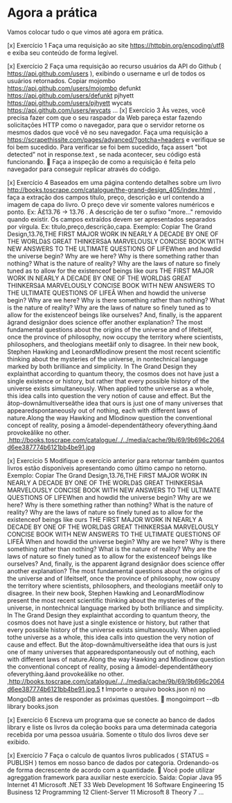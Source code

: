 # Agora a prática

Vamos colocar tudo o que vimos até agora em prática.

[x] Exercício 1 Faça uma requisição ao site https://httpbin.org/encoding/utf8 e exiba seu conteúdo de forma legível.

[x] Exercício 2 Faça uma requisição ao recurso usuários da API do Github ( https://api.github.com/users ), exibindo o username e url de todos os usuários retornados.
Copiar
mojombo https://api.github.com/users/mojombo
defunkt https://api.github.com/users/defunkt
pjhyett https://api.github.com/users/pjhyett
wycats https://api.github.com/users/wycats
...
[x] Exercício 3 Às vezes, você precisa fazer com que o seu raspador da Web pareça estar fazendo solicitações HTTP como o navegador, para que o servidor retorne os mesmos dados que você vê no seu navegador. Faça uma requisição a https://scrapethissite.com/pages/advanced/?gotcha=headers e verifique se foi bem sucedido.
Para verificar se foi bem sucedido, faça assert "bot detected" not in response.text , se nada acontecer, seu código está funcionando.
🦜 Faça a inspeção de como a requisição é feita pelo navegador para conseguir replicar através do código.

[x] Exercício 4 Baseados em uma página contendo detalhes sobre um livro http://books.toscrape.com/catalogue/the-grand-design_405/index.html , faça a extração dos campos título, preço, descrição e url contendo a imagem de capa do livro.
O preço deve vir somente valores numéricos e ponto. Ex: Â£13.76 -> 13.76 .
A descrição de ter o sufixo "more..." removido quando existir.
Os campos extraídos devem ser apresentados separados por vírgula. Ex: título,preço,descrição,capa.
Exemplo:
Copiar
The Grand Design,13.76,THE FIRST MAJOR WORK IN NEARLY A DECADE BY ONE OF THE WORLDâS GREAT THINKERSâA MARVELOUSLY CONCISE BOOK WITH NEW ANSWERS TO THE ULTIMATE QUESTIONS OF LIFEWhen and howdid the universe begin? Why are we here? Why is there something rather than nothing? What is the nature of reality? Why are the laws of nature so finely tuned as to allow for the existenceof beings like ours THE FIRST MAJOR WORK IN NEARLY A DECADE BY ONE OF THE WORLDâS GREAT THINKERSâA MARVELOUSLY CONCISE BOOK WITH NEW ANSWERS TO THE ULTIMATE QUESTIONS OF LIFEÂ When and howdid the universe begin? Why are we here? Why is there something rather than nothing? What is the nature of reality? Why are the laws of nature so finely tuned as to allow for the existenceof beings like ourselves? And, finally, is the apparent âgrand designâor does science offer another explanation? The most fundamental questions about the origins of the universe and of lifeitself, once the province of philosophy, now occupy the territory where scientists, philosophers, and theologians meetâif only to disagree. In their new book, Stephen Hawking and LeonardMlodinow present the most recent scientific thinking about the mysteries of the universe, in nontechnical language marked by both brilliance and simplicity. In The Grand Design they explainthat according to quantum theory, the cosmos does not have just a single existence or history, but rather that every possible history of the universe exists simultaneously. When applied tothe universe as a whole, this idea calls into question the very notion of cause and effect. But the âtop-downâmultiverseâthe idea that ours is just one of many universes that appearedspontaneously out of nothing, each with different laws of nature.Along the way Hawking and Mlodinow question the conventional concept of reality, posing a âmodel-dependentâtheory ofeverything.âand provokeâlike no other. ,http://books.toscrape.com/catalogue/../../media/cache/9b/69/9b696c2064d6ee387774b6121bb4be91.jpg

[x] Exercício 5 Modifique o exercício anterior para retornar também quantos livros estão disponíveis apresentando como último campo no retorno.
Exemplo:
Copiar
The Grand Design,13.76,THE FIRST MAJOR WORK IN NEARLY A DECADE BY ONE OF THE WORLDâS GREAT THINKERSâA MARVELOUSLY CONCISE BOOK WITH NEW ANSWERS TO THE ULTIMATE QUESTIONS OF LIFEWhen and howdid the universe begin? Why are we here? Why is there something rather than nothing? What is the nature of reality? Why are the laws of nature so finely tuned as to allow for the existenceof beings like ours THE FIRST MAJOR WORK IN NEARLY A DECADE BY ONE OF THE WORLDâS GREAT THINKERSâA MARVELOUSLY CONCISE BOOK WITH NEW ANSWERS TO THE ULTIMATE QUESTIONS OF LIFEÂ When and howdid the universe begin? Why are we here? Why is there something rather than nothing? What is the nature of reality? Why are the laws of nature so finely tuned as to allow for the existenceof beings like ourselves? And, finally, is the apparent âgrand designâor does science offer another explanation? The most fundamental questions about the origins of the universe and of lifeitself, once the province of philosophy, now occupy the territory where scientists, philosophers, and theologians meetâif only to disagree. In their new book, Stephen Hawking and LeonardMlodinow present the most recent scientific thinking about the mysteries of the universe, in nontechnical language marked by both brilliance and simplicity. In The Grand Design they explainthat according to quantum theory, the cosmos does not have just a single existence or history, but rather that every possible history of the universe exists simultaneously. When applied tothe universe as a whole, this idea calls into question the very notion of cause and effect. But the âtop-downâmultiverseâthe idea that ours is just one of many universes that appearedspontaneously out of nothing, each with different laws of nature.Along the way Hawking and Mlodinow question the conventional concept of reality, posing a âmodel-dependentâtheory ofeverything.âand provokeâlike no other. ,http://books.toscrape.com/catalogue/../../media/cache/9b/69/9b696c2064d6ee387774b6121bb4be91.jpg,5
❗ Importe o arquivo books.json n) no MongoDB antes de responder as próximas questões.
🦜 mongoimport --db library books.json

[x] Exercício 6 Escreva um programa que se conecte ao banco de dados library e liste os livros da coleção books para uma determinada categoria recebida por uma pessoa usuária. Somente o título dos livros deve ser exibido.

[x] Exercício 7 Faça o calculo de quantos livros publicados ( STATUS = PUBLISH ) temos em nosso banco de dados por categoria. Ordenando-os de forma decrescente de acordo com a quantidade.
🦜 Você pode utilizar agreggation framework para auxiliar neste exercício.
Saída:
Copiar
Java 95
Internet 41
Microsoft .NET 33
Web Development 16
Software Engineering 15
Business 12
Programming 12
Client-Server 11
Microsoft 8
Theory 7
...